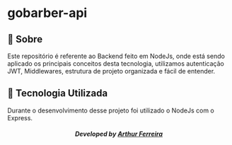 # gobarber-api

## :bookmark: Sobre
Este repositório é referente ao Backend feito em NodeJs, onde está sendo aplicado os principais conceitos desta tecnologia, 
utilizamos autenticação JWT, Middlewares, estrutura de projeto organizada e fácil de entender.

## :rocket: Tecnologia Utilizada

Durante o desenvolvimento desse projeto foi utilizado o NodeJs com o Express.

<h5 align="center">
    Developed by <a href="https://www.linkedin.com/in/arthurferreira99/" target="_blank">Arthur Ferreira</a>
</h5>
